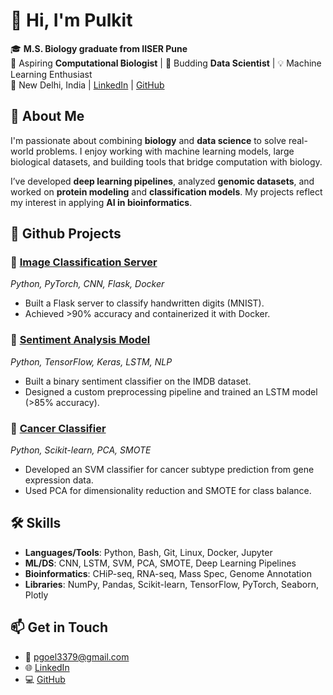 # 👋 Hi, I'm Pulkit

🎓 **M.S. Biology graduate from IISER Pune**  
🔬 Aspiring **Computational Biologist** | 🤖 Budding **Data Scientist** | 💡 Machine Learning Enthusiast  
📍 New Delhi, India | [LinkedIn](https://www.linkedin.com/in/pulkit1704) | [GitHub](https://github.com/Pulkit1704)


## 🧠 About Me

I'm passionate about combining **biology** and **data science** to solve real-world problems. I enjoy working with machine learning models, large biological datasets, and building tools that bridge computation with biology.

I’ve developed **deep learning pipelines**, analyzed **genomic datasets**, and worked on **protein modeling** and **classification models**. My projects reflect my interest in applying **AI in bioinformatics**.

## 🚀 Github Projects

### 🔢 [Image Classification Server](https://github.com/Pulkit1704/mnist_cnn.git)
*Python, PyTorch, CNN, Flask, Docker*
- Built a Flask server to classify handwritten digits (MNIST).
- Achieved >90% accuracy and containerized it with Docker.

### 💬 [Sentiment Analysis Model](https://github.com/Pulkit1704/sentiment-analysis-model.git)
*Python, TensorFlow, Keras, LSTM, NLP*
- Built a binary sentiment classifier on the IMDB dataset.
- Designed a custom preprocessing pipeline and trained an LSTM model (>85% accuracy).

### 🧪 [Cancer Classifier](https://github.com/Pulkit1704/cancer-classifier.git)
*Python, Scikit-learn, PCA, SMOTE*
- Developed an SVM classifier for cancer subtype prediction from gene expression data.
- Used PCA for dimensionality reduction and SMOTE for class balance.


## 🛠️ Skills

- **Languages/Tools**: Python, Bash, Git, Linux, Docker, Jupyter
- **ML/DS**: CNN, LSTM, SVM, PCA, SMOTE, Deep Learning Pipelines
- **Bioinformatics**: CHiP-seq, RNA-seq, Mass Spec, Genome Annotation
- **Libraries**: NumPy, Pandas, Scikit-learn, TensorFlow, PyTorch, Seaborn, Plotly


## 📫 Get in Touch

- 📧 pgoel3379@gmail.com  
- 🌐 [LinkedIn](https://www.linkedin.com/in/pulkit1704)  
- 💻 [GitHub](https://github.com/Pulkit1704)
